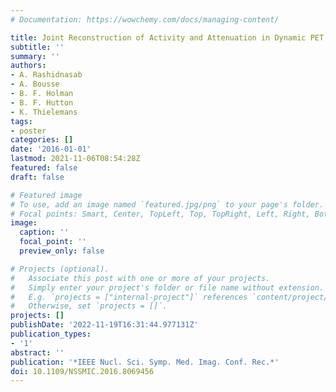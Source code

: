 ```yaml
---
# Documentation: https://wowchemy.com/docs/managing-content/

title: Joint Reconstruction of Activity and Attenuation in Dynamic PET
subtitle: ''
summary: ''
authors:
- A. Rashidnasab
- A. Bousse
- B. F. Holman
- B. F. Hutton
- K. Thielemans
tags:
- poster
categories: []
date: '2016-01-01'
lastmod: 2021-11-06T08:54:28Z
featured: false
draft: false

# Featured image
# To use, add an image named `featured.jpg/png` to your page's folder.
# Focal points: Smart, Center, TopLeft, Top, TopRight, Left, Right, BottomLeft, Bottom, BottomRight.
image:
  caption: ''
  focal_point: ''
  preview_only: false

# Projects (optional).
#   Associate this post with one or more of your projects.
#   Simply enter your project's folder or file name without extension.
#   E.g. `projects = ["internal-project"]` references `content/project/deep-learning/index.md`.
#   Otherwise, set `projects = []`.
projects: []
publishDate: '2022-11-19T16:31:44.977131Z'
publication_types:
- '1'
abstract: ''
publication: '*IEEE Nucl. Sci. Symp. Med. Imag. Conf. Rec.*'
doi: 10.1109/NSSMIC.2016.8069456
---
```

